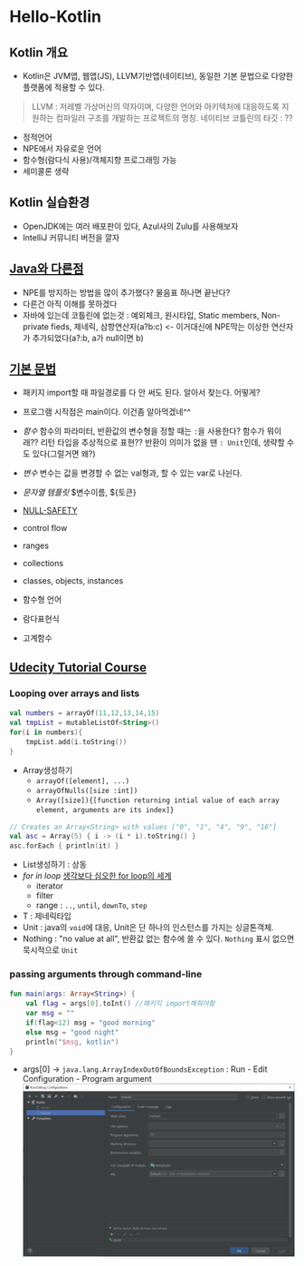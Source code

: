 # Hello-Kotlin

## Kotlin 개요
- Kotlin은 JVM앱, 웹앱(JS), LLVM기반앱(네이티브), 동일한 기본 문법으로 다양한 플랫폼에 적용할 수 있다.
> LLVM : 저레벨 가상머신의 약자이며, 다양한 언어와 아키텍처에 대응하도록 지원하는 컴파일러 구조를 개발하는 프로젝트의 명칭.
> 네이티브 코틀린의 타깃 : ??
- 정적언어
- NPE에서 자유로운 언어 
- 함수형(람다식 사용)/객체지향 프로그래밍 가능
- 세미콜론 생략

## Kotlin 실습환경
- OpenJDK에는 여러 배포판이 있다, Azul사의 Zulu를 사용해보자
- IntelliJ 커뮤니티 버전을 깔자

## [Java와 다른점](https://kotlinlang.org/docs/reference/comparison-to-java.html)
- NPE를 방지하는 방법을 많이 추가했다? 물음표 하나면 끝난다?
- 다른건 아직 이해를 못하겠다
- 자바에 있는데 코틀린에 없는것 : 예외체크, 원시타입, Static members, Non-private fieds, 제네릭, 삼항연산자(a?b:c) <- 이거대신에 NPE막는 이상한 연산자가 추가되었다(a?:b, a가 null이면 b)

## [기본 문법](https://kotlinlang.org/docs/reference/basic-syntax.html)
- 패키지 import할 때 파일경로를 다 안 써도 된다. 알아서 찾는다. 어떻게?
- 프로그램 시작점은 main이다. 이건좀 알아먹겠네^^
- *함수* 함수의 파라미터, 반환값의 변수형을 정할 때는 `:`을 사용한다? 함수가 뭐이래?? 리턴 타입을 추상적으로 표현?? 반환이 의미가 없을 땐 `: Unit`인데, 생략할 수도 있다(그럴거면 왜?)
- *변수* 변수는 값을 변경할 수 없는 val형과, 할 수 있는 var로 나뉜다.
- *문자열 템플릿* $변수이름, ${토큰}
- [NULL-SAFETY](https://kotlinlang.org/docs/reference/null-safety.html)
- control flow
- ranges
- collections
- classes, objects, instances

- 함수형 언어
- 람다표현식
- 고계함수

## [Udecity Tutorial Course](https://classroom.udacity.com/courses/ud9011)

### Looping over arrays and lists
```kotlin
val numbers = arrayOf(11,12,13,14,15)
val tmpList = mutableListOf<String>()
for(i in numbers){
    tmpList.add(i.toString())
}
```
- Array생성하기
  - `arrayOf([element], ...)`
  - `arrayOfNulls([size :int])`
  - `Array([size]){[function returning intial value of each array element, arguments are its index]}`
```kotlin
// Creates an Array<String> with values ["0", "1", "4", "9", "16"]
val asc = Array(5) { i -> (i * i).toString() }
asc.forEach { println(it) }
```
- List생성하기 : 상동
- *for in loop* [생각보다 심오한 for loop의 세계](https://soulduse.tistory.com/71)
  - iterator
  - filter
  - range : `..`, `until`, `downTo`, `step`
- T : 제네릭타입
- Unit : java의 `void`에 대응, Unit은 단 하나의 인스턴스를 가지는 싱글톤객체.
- Nothing : "no value at all", 반환값 없는 함수에 쓸 수 있다. `Nothing` 표시 없으면 묵시적으로 `Unit`

### passing arguments through command-line
```kotlin
fun main(args: Array<String>) {
    val flag = args[0].toInt() //패키지 import해줘야함
    var msg = ""
    if(flag<12) msg = "good morning"
    else msg = "good night"
    println("$msg, kotlin")
}
```
- args[0] -> `java.lang.ArrayIndexOutOfBoundsException` : Run - Edit Configuration - Program argument
![](../img/intelliJ-commandline-input.PNG)